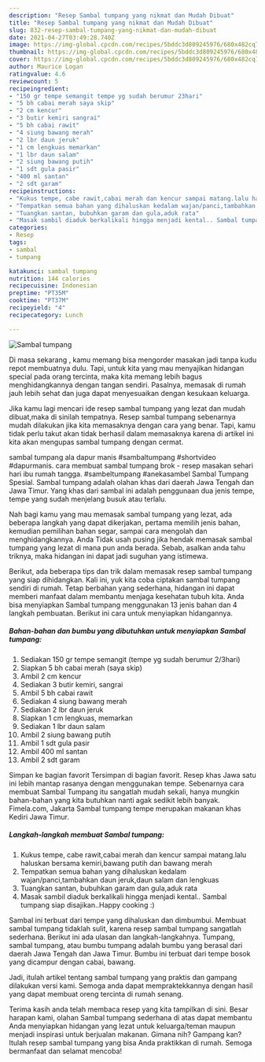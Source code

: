 ```yaml
---
description: "Resep Sambal tumpang yang nikmat dan Mudah Dibuat"
title: "Resep Sambal tumpang yang nikmat dan Mudah Dibuat"
slug: 832-resep-sambal-tumpang-yang-nikmat-dan-mudah-dibuat
date: 2021-04-27T03:49:28.740Z
image: https://img-global.cpcdn.com/recipes/5bddc3d809245976/680x482cq70/sambal-tumpang-foto-resep-utama.jpg
thumbnail: https://img-global.cpcdn.com/recipes/5bddc3d809245976/680x482cq70/sambal-tumpang-foto-resep-utama.jpg
cover: https://img-global.cpcdn.com/recipes/5bddc3d809245976/680x482cq70/sambal-tumpang-foto-resep-utama.jpg
author: Maurice Logan
ratingvalue: 4.6
reviewcount: 5
recipeingredient:
- "150 gr tempe semangit tempe yg sudah berumur 23hari"
- "5 bh cabai merah saya skip"
- "2 cm kencur"
- "3 butir kemiri sangrai"
- "5 bh cabai rawit"
- "4 siung bawang merah"
- "2 lbr daun jeruk"
- "1 cm lengkuas memarkan"
- "1 lbr daun salam"
- "2 siung bawang putih"
- "1 sdt gula pasir"
- "400 ml santan"
- "2 sdt garam"
recipeinstructions:
- "Kukus tempe, cabe rawit,cabai merah dan kencur sampai matang.lalu haluskan bersama kemiri,bawang putih dan bawang merah"
- "Tempatkan semua bahan yang dihaluskan kedalam wajan/panci,tambahkan daun jeruk,daun salam dan lengkuas"
- "Tuangkan santan, bubuhkan garam dan gula,aduk rata"
- "Masak sambil diaduk berkalikali hingga menjadi kental.. Sambal tumpang siap disajikan..Happy cooking :)"
categories:
- Resep
tags:
- sambal
- tumpang

katakunci: sambal tumpang 
nutrition: 144 calories
recipecuisine: Indonesian
preptime: "PT35M"
cooktime: "PT37M"
recipeyield: "4"
recipecategory: Lunch

---
```



![Sambal tumpang](https://img-global.cpcdn.com/recipes/5bddc3d809245976/680x482cq70/sambal-tumpang-foto-resep-utama.jpg)

Di masa  sekarang , kamu memang bisa mengorder masakan jadi tanpa kudu repot membuatnya dulu. Tapi, untuk kita yang mau menyajikan hidangan special pada orang tercinta, maka kita memang lebih bagus menghidangkannya dengan tangan sendiri. Pasalnya, memasak di rumah jauh lebih sehat dan juga dapat menyesuaikan dengan kesukaan keluarga.

Jika kamu lagi mencari ide resep sambal tumpang yang lezat dan mudah dibuat,maka di sinilah tempatnya. Resep sambal tumpang  sebenarnya mudah dilakukan jika kita memasaknya dengan cara yang benar. Tapi, kamu tidak perlu takut akan tidak berhasil dalam memasaknya 
karena di artikel ini kita akan mengupas sambal tumpang dengan cermat.  

sambal tumpang ala dapur manis #sambaltumpang #shortvideo #dapurmanis. cara membuat sambal tumpang brok - resep masakan sehari hari ibu rumah tangga. #sambeltumpang #anekasambel Sambal Tumpang Spesial. Sambal tumpang adalah olahan khas dari daerah Jawa Tengah dan Jawa Timur. Yang khas dari sambal ini adalah penggunaan dua jenis tempe, tempe yang sudah menjelang busuk atau terlalu.

Nah bagi kamu yang mau memasak sambal tumpang yang lezat, ada beberapa langkah yang dapat dikerjakan, pertama memilih jenis bahan, kemudian pemilihan bahan segar, sampai cara mengolah dan menghidangkannya. Anda Tidak usah pusing jika hendak memasak sambal tumpang yang lezat di mana pun anda berada. Sebab, asalkan anda  tahu triknya, maka hidangan ini dapat jadi suguhan yang istimewa.

Berikut, ada beberapa tips dan trik dalam memasak resep sambal tumpang yang siap dihidangkan. Kali ini, yuk kita coba ciptakan sambal tumpang sendiri di rumah. Tetap berbahan yang sederhana, hidangan ini dapat memberi manfaat dalam membantu menjaga kesehatan tubuh kita. Anda bisa menyiapkan Sambal tumpang menggunakan 13 jenis bahan dan 4 langkah pembuatan. Berikut ini cara untuk menyiapkan hidangannya.

<!--inarticleads1-->

##### Bahan-bahan dan bumbu yang dibutuhkan untuk menyiapkan Sambal tumpang:

1. Sediakan 150 gr tempe semangit (tempe yg sudah berumur 2/3hari)
1. Siapkan 5 bh cabai merah (saya skip)
1. Ambil 2 cm kencur
1. Sediakan 3 butir kemiri, sangrai
1. Ambil 5 bh cabai rawit
1. Sediakan 4 siung bawang merah
1. Sediakan 2 lbr daun jeruk
1. Siapkan 1 cm lengkuas, memarkan
1. Sediakan 1 lbr daun salam
1. Ambil 2 siung bawang putih
1. Ambil 1 sdt gula pasir
1. Ambil 400 ml santan
1. Ambil 2 sdt garam


Simpan ke bagian favorit Tersimpan di bagian favorit. Resep khas Jawa satu ini lebih mantap rasanya dengan menggunakan tempe. Sebenarnya cara membuat Sambal Tumpang itu sangatlah mudah sekali, hanya mungkin bahan-bahan yang kita butuhkan nanti agak sedikit lebih banyak. Fimela.com, Jakarta Sambal tumpang tempe merupakan makanan khas Kediri Jawa Timur. 

<!--inarticleads2-->

##### Langkah-langkah membuat Sambal tumpang:

1. Kukus tempe, cabe rawit,cabai merah dan kencur sampai matang.lalu haluskan bersama kemiri,bawang putih dan bawang merah
1. Tempatkan semua bahan yang dihaluskan kedalam wajan/panci,tambahkan daun jeruk,daun salam dan lengkuas
1. Tuangkan santan, bubuhkan garam dan gula,aduk rata
1. Masak sambil diaduk berkalikali hingga menjadi kental.. Sambal tumpang siap disajikan..Happy cooking :)


Sambal ini terbuat dari tempe yang dihaluskan dan dimbumbui. Membuat sambal tumpang tidaklah sulit, karena resep sambal tumpang sangatlah sederhana. Berikut ini ada ulasan dan langkah-langkahnya. Tumpang, sambal tumpang, atau bumbu tumpang adalah bumbu yang berasal dari daerah Jawa Tengah dan Jawa Timur. Bumbu ini terbuat dari tempe bosok yang dicampur dengan cabai, bawang. 

Jadi, itulah artikel tentang  sambal tumpang  yang praktis dan gampang dilakukan versi kami. Semoga anda dapat mempraktekkannya dengan hasil yang dapat membuat oreng tercinta di rumah senang. 

Terima kasih anda telah membaca resep yang kita tampilkan di sini. Besar harapan kami, olahan  Sambal tumpang sederhana di atas dapat membantu Anda menyiapkan hidangan yang lezat untuk keluarga/teman maupun menjadi inspirasi untuk berjualan makanan. Gimana nih? Gampang kan? Itulah resep sambal tumpang yang bisa Anda praktikkan di rumah. Semoga bermanfaat dan selamat mencoba!

